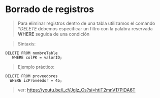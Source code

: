# Borrado de registros

> Para eliminar registros dentro de una tabla 
> utilizamos el comando **DELETE*
> debemos especificar un filtro con la palabra reservada **WHERE** seguida de una condición
 
> Sintaxis: 

    DELETE FROM nombreTable  
       WHERE colPK = valorID;  


> Ejemplo práctico: 

    DELETE FROM proveedores  
      WHERE icProveedor = 45;  


> ver: https://youtu.be/i_cVJgIz_Cs?si=htiT2mnV17PlDA6T
